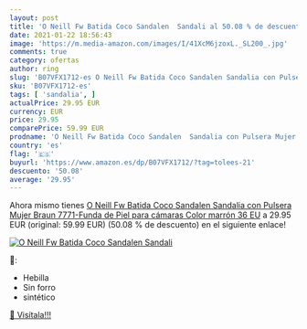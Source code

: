 ```yaml
---
layout: post
title: 'O Neill Fw Batida Coco Sandalen  Sandali al 50.08 % de descuento'
date: 2021-01-22 18:56:43
image: 'https://m.media-amazon.com/images/I/41XcM6jzoxL._SL200_.jpg'
comments: true
category: ofertas
author: ring
slug: 'B07VFX1712-es O Neill Fw Batida Coco Sandalen Sandalia con Pulsera Mujer...'
sku: 'B07VFX1712-es'
tags: [ 'sandalia', ]
actualPrice: 29.95 EUR
currency: EUR
price: 29.95
comparePrice: 59.99 EUR
prodname: 'O Neill Fw Batida Coco Sandalen  Sandalia con Pulsera Mujer  Braun 7771-Funda de Piel para cámaras Color marrón  36 EU'
country: 'es'
flag: '🇪🇸'
buyurl: 'https://www.amazon.es/dp/B07VFX1712/?tag=tolees-21'
descuento: '50.08'
average: '29.95'
---
```


Ahora mismo tienes [O Neill Fw Batida Coco Sandalen  Sandalia con Pulsera Mujer  Braun 7771-Funda de Piel para cámaras Color marrón  36 EU](https://www.amazon.es/dp/B07VFX1712/?tag=tolees-21) a 29.95 EUR (original: 59.99 EUR) (50.08 %  de descuento) en el siguiente enlace!

[![O Neill Fw Batida Coco Sandalen  Sandali](https://m.media-amazon.com/images/I/41XcM6jzoxL._SL200_.jpg)](https://www.amazon.es/dp/B07VFX1712/?tag=tolees-21)

🔎:

- Hebilla
- Sin forro
- sintético

[🛒 Visítala!!!](https://www.amazon.es/dp/B07VFX1712/?tag=tolees-21)
